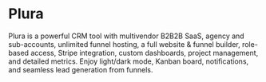# Plura
Plura is a powerful CRM tool with multivendor B2B2B SaaS, agency and sub-accounts, unlimited funnel hosting, a full website &amp; funnel builder, role-based access, Stripe integration, custom dashboards, project management, and detailed metrics. Enjoy light/dark mode, Kanban board, notifications, and seamless lead generation from funnels.

